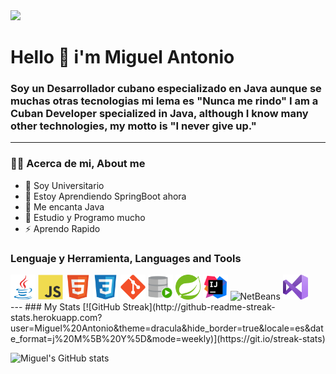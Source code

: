 <div id="header" aling="center">
    <img src="https://media0.giphy.com/media/v1.Y2lkPTc5MGI3NjExNDI5cGg2NmYxN3AyejdwcGgxZnVqcHNyd3Bkcmt3bjJiZmd5N3N4cyZlcD12MV9pbnRlcm5hbF9naWZfYnlfaWQmY3Q9Zw/HscDLzkO8EOTmgkhQP/giphy.gif" width="200">
    <h1 aling="center">Hello 👋 i'm Miguel Antonio</h1>
    <h3 aling="center">Soy un Desarrollador cubano especializado en Java aunque se muchas otras tecnologias mi lema es "Nunca me rindo"
        I am a Cuban Developer specialized in Java, although I know many other technologies, my motto is "I never give up."
    </h3>
</div>

---
### 👨‍💻 Acerca de mi, About me

- 🔭 Soy Universitario
- 🌱 Estoy Aprendiendo SpringBoot ahora
- 👯 Me encanta Java
- 🤔 Estudio y Programo mucho
- ⚡ Aprendo Rapido

<div aling="center">
    <h3>Lenguaje y Herramienta, Languages and Tools</h3>
    <img src="https://raw.githubusercontent.com/devicons/devicon/6910f0503efdd315c8f9b858234310c06e04d9c0/icons/java/java-original.svg" title="Java" alt="Java" width="40" height="40">
    <img src="https://raw.githubusercontent.com/devicons/devicon/6910f0503efdd315c8f9b858234310c06e04d9c0/icons/javascript/javascript-original.svg" title="JavaScript" alt="JavaScript" width="40" height="40">
    <img src="https://raw.githubusercontent.com/devicons/devicon/6910f0503efdd315c8f9b858234310c06e04d9c0/icons/html5/html5-original.svg" title="HTML" alt="HTML5" width="40" height="40">
    <img src="https://raw.githubusercontent.com/devicons/devicon/6910f0503efdd315c8f9b858234310c06e04d9c0/icons/css3/css3-original.svg" title="CSS" alt="CSS" width="40" height="40">
    <img src="https://raw.githubusercontent.com/devicons/devicon/6910f0503efdd315c8f9b858234310c06e04d9c0/icons/git/git-original.svg" title="Git" alt="Git" height="40" width="40">
    <img src="https://raw.githubusercontent.com/devicons/devicon/6910f0503efdd315c8f9b858234310c06e04d9c0/icons/sqldeveloper/sqldeveloper-original.svg" title="SQL" alt="SQL" height="40" width="40">
    <img src="https://raw.githubusercontent.com/devicons/devicon/6910f0503efdd315c8f9b858234310c06e04d9c0/icons/spring/spring-original.svg" title="springboot" alt="springboot" height="40" width="40">
    <img src="https://raw.githubusercontent.com/devicons/devicon/6910f0503efdd315c8f9b858234310c06e04d9c0/icons/intellij/intellij-original.svg" title="II" alt="II" height="40" width="40">
    <img src="https://upload.wikimedia.org/wikipedia/commons/thumb/9/98/Apache_NetBeans_Logo.svg/800px-Apache_NetBeans_Logo.svg.png" title="NetBeans" alt="NetBeans" width="40" height="40">
    <img src="https://raw.githubusercontent.com/devicons/devicon/6910f0503efdd315c8f9b858234310c06e04d9c0/icons/visualstudio/visualstudio-original.svg" title="Visual Studio Code" alt="VSC" height="40" width="40">
</div>
---
###  My Stats
[![GitHub Streak](http://github-readme-streak-stats.herokuapp.com?user=Miguel%20Antonio&theme=dracula&hide_border=true&locale=es&date_format=j%20M%5B%20Y%5D&mode=weekly)](https://git.io/streak-stats)

![Miguel's GitHub stats](https://github-readme-stats.vercel.app/api?username=anuraghazra&show_icons=true&theme=radical)
